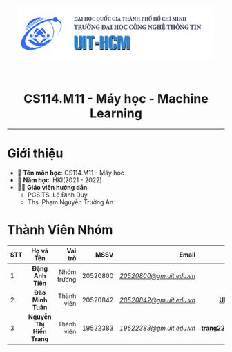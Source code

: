 <p align = "center">
    <a href = "https://www.uit.edu.vn/" target ="_blank">
        <img src="image/uit_logo.png" alt = "UIT - University of Information and Technology">
    </a>
</p>

</br>

<h1 align = "center"><b>CS114.M11 - Máy học - Machine Learning</b></h1>
<hr>

# Giới thiệu
* 🤖 **Tên môn học**: CS114.M11 - Máy học
* 🏫 **Năm học**: HKI(2021 - 2022) 
* 👨‍🏫 **Giáo viên hướng dẫn**:
    * PGS.TS. Lê Đình Duy
    * Ths. Phạm Nguyễn Trường An	

# Thành Viên Nhóm
**STT** |  **Họ và Tên** |  **Vai trò** | **MSSV** | **Email** | **Github** |
| ----- |:--------------:| ------------:|---------:|----------:| ----------:|
1 | **Đặng Anh Tiến** | Nhóm trưởng | 20520800 | <a href = "mailto:20520800@gm.uit.edu.vn" target = "_blank">*20520800@gm.uit.edu.vn*</a> | <a href="https://github.com/tien02" target = "_blank">__tien02__</a>|
2 | **Đào Minh Tuấn** | Thành viên | 20520842 | <a href = "mailto:20520842@gm.uit.edu.vn" target = "_blank">*20520842@gm.uit.edu.vn*</a> | <a href="https://github.com/UIT-nouh" target = "_blank">__UIT-nouh__</a> |
3 | **Nguyễn Thị Hiền Trang** | Thành viên | 19522383 | <a href = "mailto:19522383@gm.uit.edu.vn" target = "_blank">*19522383@gm.uit.edu.vn*</a> | <a href="https://github.com/trang22022001" target = "_blank">__trang22022001__</a> |
